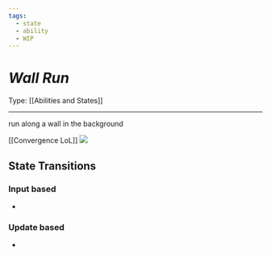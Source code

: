 ```yaml
---
tags:
  - state
  - ability
  - WIP
---
```

# _Wall Run_

Type: [[Abilities and States]]

----

run along a wall in the background

[[Convergence LoL]]
**![](https://lh7-us.googleusercontent.com/QiMKGRGhfnLTQacJ-EmPkSr0PbLwwxr1XTDrcE7rJSP_ulkjyDyPyuw6V6hGgYH6_2dOxdHQmsBH-kfYFaAdQYw4l-KAkZOQ9TIxgAvGhVwywj3LxTBJlow6O-xfe_xjmr8wynv1TsQh-6MyUbfL6bs)**


## State Transitions

### Input based

* 

### Update based

* 